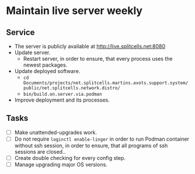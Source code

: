 # Maintain live server weekly
## Service
* The server is publicly available at http://live.splitcells.net:8080
* Update server.
    * Restart server, in order to ensure, that every process uses the newest packages.
* Update deployed software.
    * `cd Documents/projects/net.splitcells.martins.avots.support.system/public/net.splitcells.network.distro/` 
    * `bin/build.on.server.via.podman` 
* Improve deployment and its processes.
## Tasks
* [ ] Make unattended-upgrades work.
* [ ] Do not require `loginctl enable-linger` in order to run Podman container without ssh session,
  in order to ensure, that all programs of ssh sessions are closed..
* [ ] Create double checking for every config step.
* [ ] Manage upgrading major OS versions.